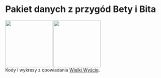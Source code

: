 Pakiet danych z przygód Bety i Bita
===================================

<center>
	<img src="https://raw.githubusercontent.com/pbiecek/BetaBit/master/figs/bit.png" align="left" height="150">&nbsp;&nbsp;&nbsp;&nbsp;&nbsp;
<img src="https://raw.githubusercontent.com/pbiecek/BetaBit/master/figs/beta.png" align="left" height="150">
</center>
	
<br/>

<br/>

<br/>

<br/>

<br/>

<br/>

<br/>

Kody i wykresy z opowiadania <a href="https://rawgit.com/pbiecek/BetaBit/master/vignettes/wielkiWyscig.html">Wielki Wyścig</a>.



